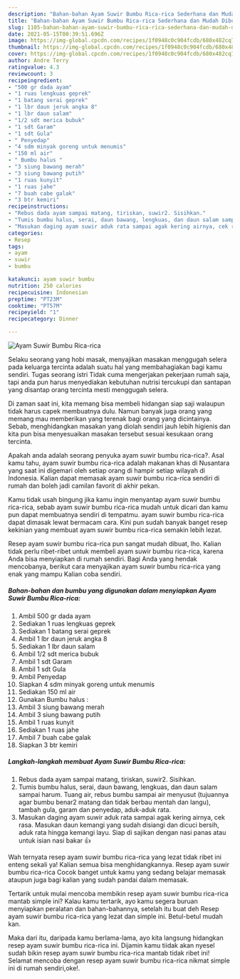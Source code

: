 ```yaml
---
description: "Bahan-bahan Ayam Suwir Bumbu Rica-rica Sederhana dan Mudah Dibuat"
title: "Bahan-bahan Ayam Suwir Bumbu Rica-rica Sederhana dan Mudah Dibuat"
slug: 1105-bahan-bahan-ayam-suwir-bumbu-rica-rica-sederhana-dan-mudah-dibuat
date: 2021-05-15T00:39:51.696Z
image: https://img-global.cpcdn.com/recipes/1f0948c0c904fcdb/680x482cq70/ayam-suwir-bumbu-rica-rica-foto-resep-utama.jpg
thumbnail: https://img-global.cpcdn.com/recipes/1f0948c0c904fcdb/680x482cq70/ayam-suwir-bumbu-rica-rica-foto-resep-utama.jpg
cover: https://img-global.cpcdn.com/recipes/1f0948c0c904fcdb/680x482cq70/ayam-suwir-bumbu-rica-rica-foto-resep-utama.jpg
author: Andre Terry
ratingvalue: 4.3
reviewcount: 3
recipeingredient:
- "500 gr dada ayam"
- "1 ruas lengkuas geprek"
- "1 batang serai geprek"
- "1 lbr daun jeruk angka 8"
- "1 lbr daun salam"
- "1/2 sdt merica bubuk"
- "1 sdt Garam"
- "1 sdt Gula"
- " Penyedap"
- "4 sdm minyak goreng untuk menumis"
- "150 ml air"
- " Bumbu halus "
- "3 siung bawang merah"
- "3 siung bawang putih"
- "1 ruas kunyit"
- "1 ruas jahe"
- "7 buah cabe galak"
- "3 btr kemiri"
recipeinstructions:
- "Rebus dada ayam sampai matang, tiriskan, suwir2. Sisihkan."
- "Tumis bumbu halus, serai, daun bawang, lengkuas, dan daun salam sampai harum. Tuang air, rebus bumbu sampai air menyusut (tujuannya agar bumbu benar2 matang dan tidak berbau mentah dan langu), tambah gula, garam dan penyedap, aduk-aduk rata."
- "Masukan daging ayam suwir aduk rata sampai agak kering airnya, cek rasa. Masukan daun kemangi yang sudah disiangi dan dicuci bersih, aduk rata hingga kemangi layu. Siap di sajikan dengan nasi panas atau untuk isian nasi bakar 👍"
categories:
- Resep
tags:
- ayam
- suwir
- bumbu

katakunci: ayam suwir bumbu 
nutrition: 250 calories
recipecuisine: Indonesian
preptime: "PT23M"
cooktime: "PT57M"
recipeyield: "1"
recipecategory: Dinner

---
```



![Ayam Suwir Bumbu Rica-rica](https://img-global.cpcdn.com/recipes/1f0948c0c904fcdb/680x482cq70/ayam-suwir-bumbu-rica-rica-foto-resep-utama.jpg)

Selaku seorang yang hobi masak, menyajikan masakan menggugah selera pada keluarga tercinta adalah suatu hal yang membahagiakan bagi kamu sendiri. Tugas seorang istri Tidak cuma mengerjakan pekerjaan rumah saja, tapi anda pun harus menyediakan kebutuhan nutrisi tercukupi dan santapan yang disantap orang tercinta mesti menggugah selera.

Di zaman  saat ini, kita memang bisa membeli hidangan siap saji walaupun tidak harus capek membuatnya dulu. Namun banyak juga orang yang memang mau memberikan yang terenak bagi orang yang dicintainya. Sebab, menghidangkan masakan yang diolah sendiri jauh lebih higienis dan kita pun bisa menyesuaikan masakan tersebut sesuai kesukaan orang tercinta. 



Apakah anda adalah seorang penyuka ayam suwir bumbu rica-rica?. Asal kamu tahu, ayam suwir bumbu rica-rica adalah makanan khas di Nusantara yang saat ini digemari oleh setiap orang di hampir setiap wilayah di Indonesia. Kalian dapat memasak ayam suwir bumbu rica-rica sendiri di rumah dan boleh jadi camilan favorit di akhir pekan.

Kamu tidak usah bingung jika kamu ingin menyantap ayam suwir bumbu rica-rica, sebab ayam suwir bumbu rica-rica mudah untuk dicari dan kamu pun dapat membuatnya sendiri di tempatmu. ayam suwir bumbu rica-rica dapat dimasak lewat bermacam cara. Kini pun sudah banyak banget resep kekinian yang membuat ayam suwir bumbu rica-rica semakin lebih lezat.

Resep ayam suwir bumbu rica-rica pun sangat mudah dibuat, lho. Kalian tidak perlu ribet-ribet untuk membeli ayam suwir bumbu rica-rica, karena Anda bisa menyiapkan di rumah sendiri. Bagi Anda yang hendak mencobanya, berikut cara menyajikan ayam suwir bumbu rica-rica yang enak yang mampu Kalian coba sendiri.

<!--inarticleads1-->

##### Bahan-bahan dan bumbu yang digunakan dalam menyiapkan Ayam Suwir Bumbu Rica-rica:

1. Ambil 500 gr dada ayam
1. Sediakan 1 ruas lengkuas geprek
1. Sediakan 1 batang serai geprek
1. Ambil 1 lbr daun jeruk angka 8
1. Sediakan 1 lbr daun salam
1. Ambil 1/2 sdt merica bubuk
1. Ambil 1 sdt Garam
1. Ambil 1 sdt Gula
1. Ambil  Penyedap
1. Siapkan 4 sdm minyak goreng untuk menumis
1. Sediakan 150 ml air
1. Gunakan  Bumbu halus :
1. Ambil 3 siung bawang merah
1. Ambil 3 siung bawang putih
1. Ambil 1 ruas kunyit
1. Sediakan 1 ruas jahe
1. Ambil 7 buah cabe galak
1. Siapkan 3 btr kemiri




<!--inarticleads2-->

##### Langkah-langkah membuat Ayam Suwir Bumbu Rica-rica:

1. Rebus dada ayam sampai matang, tiriskan, suwir2. Sisihkan.
1. Tumis bumbu halus, serai, daun bawang, lengkuas, dan daun salam sampai harum. Tuang air, rebus bumbu sampai air menyusut (tujuannya agar bumbu benar2 matang dan tidak berbau mentah dan langu), tambah gula, garam dan penyedap, aduk-aduk rata.
1. Masukan daging ayam suwir aduk rata sampai agak kering airnya, cek rasa. Masukan daun kemangi yang sudah disiangi dan dicuci bersih, aduk rata hingga kemangi layu. Siap di sajikan dengan nasi panas atau untuk isian nasi bakar 👍




Wah ternyata resep ayam suwir bumbu rica-rica yang lezat tidak ribet ini enteng sekali ya! Kalian semua bisa menghidangkannya. Resep ayam suwir bumbu rica-rica Cocok banget untuk kamu yang sedang belajar memasak ataupun juga bagi kalian yang sudah pandai dalam memasak.

Tertarik untuk mulai mencoba membikin resep ayam suwir bumbu rica-rica mantab simple ini? Kalau kamu tertarik, ayo kamu segera buruan menyiapkan peralatan dan bahan-bahannya, setelah itu buat deh Resep ayam suwir bumbu rica-rica yang lezat dan simple ini. Betul-betul mudah kan. 

Maka dari itu, daripada kamu berlama-lama, ayo kita langsung hidangkan resep ayam suwir bumbu rica-rica ini. Dijamin kamu tiidak akan nyesel sudah bikin resep ayam suwir bumbu rica-rica mantab tidak ribet ini! Selamat mencoba dengan resep ayam suwir bumbu rica-rica nikmat simple ini di rumah sendiri,oke!.

